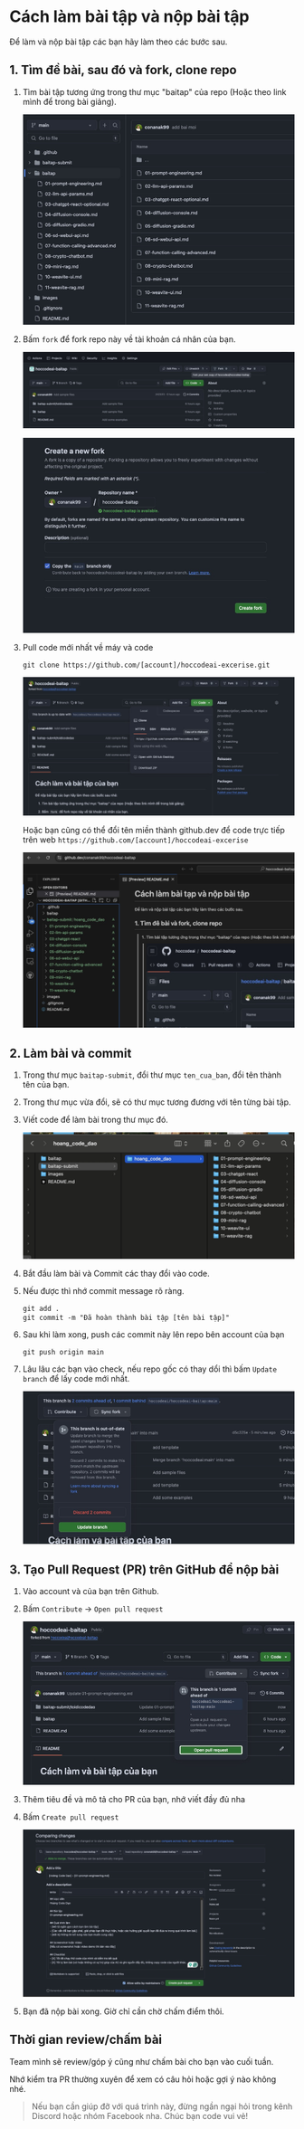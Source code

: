 # Cách làm bài tập và nộp bài tập

Để làm và nộp bài tập các bạn hãy làm theo các bước sau.

## 1. Tìm đề bài, sau đó và fork, clone repo

1. Tìm bài tập tương ứng trong thư mục "baitap" của repo (Hoặc theo link mình để trong bài giảng).

   ![Link bài tập](./images/baitap-1.jpg)

2. Bấm `fork` để fork repo này về tài khoản cá nhân của bạn.

   ![Fork](./images/fork-1.jpg)

   ![Fork](./images/fork-2.jpg)

3. Pull code mới nhất về máy và code

   ```
   git clone https://github.com/[account]/hoccodeai-excerise.git
   ```

   ![Clone](./images/clone-1.jpg)

    Hoặc bạn cũng có thể đổi tên miền thành github.dev để code trực tiếp trên web `https://github.com/[account]/hoccodeai-excerise`

    ![github-dev](./images/github-dev.jpg)

## 2. Làm bài và commit

1. Trong thư mục `baitap-submit`, đổi thư mục `ten_cua_ban`, đổi tên thành tên của bạn.
2. Trong thư mục vừa đổi, sẽ có thư mục tương đương với tên từng bài tập.
3. Viết code để làm bài trong thư mục đó.

   ![Clone](./images/clone-2.jpg)

4. Bắt đầu làm bài và Commit các thay đổi vào code.
5. Nếu được thì nhớ commit message rõ ràng.

   ```
   git add .
   git commit -m "Đã hoàn thành bài tập [tên bài tập]"
   ```

6. Sau khi làm xong, push các commit này lên repo bên account của bạn

   ```
   git push origin main
   ```

7. Lâu lâu các bạn vào check, nếu repo gốc có thay dổi thì bấm `Update branch` để lấy code mới nhất.

   ![Fork](./images/clone-3.jpg)

## 3. Tạo Pull Request (PR) trên GitHub để nộp bài

1. Vào account và của bạn trên Github.
2. Bấm `Contribute` -> `Open pull request`

   ![PR](./images/pull-1.jpg)

3. Thêm tiêu đề và mô tả cho PR của bạn, nhớ viết đầy đủ nha
4. Bấm `Create pull request`

   ![PR](./images/pull-2.jpg)

5. Bạn đã nộp bài xong. Giờ chỉ cần chờ chấm điểm thôi.

## Thời gian review/chấm bài

Team mình sẽ review/góp ý cũng như chấm bài cho bạn vào cuối tuần.

Nhớ kiểm tra PR thường xuyên để xem có câu hỏi hoặc gợi ý nào không nhé.

> Nếu bạn cần giúp đỡ với quá trình này, đừng ngần ngại hỏi trong kênh Discord hoặc nhóm Facebook nha. Chúc bạn code vui vẻ!
